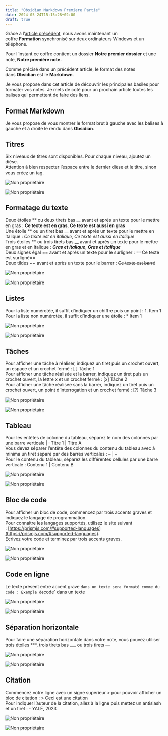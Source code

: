 ```yaml
---
title: "Obsidian Markdown Premiere Partie"
date: 2024-05-24T15:15:28+02:00
draft: true
---
```

Grâce à l’[article précédent](/posts/obsidian-synchronisation-via-dropbox), nous avons maintenant un coffre **Formation** synchronisé sur deux ordinateurs Windows et un téléphone.

Pour l’instant ce coffre contient un dossier **Notre premier dossier** et une note, **Notre première note.**

Comme précisé dans un précédent article, le format des notes dans **Obsidian** est le **Markdown**.

Je vous propose dans cet article de découvrir les principales basiles pour formater vos notes. Je mets de coté pour un prochain article toutes les balises qui permettent de faire des liens.

## Format Markdown

Je vous propose de vous montrer le format brut à gauche avec les balises à gauche et à droite le rendu dans **Obsidian**.

## Titres

Six niveaux de titres sont disponibles. Pour chaque niveau, ajoutez un dièse.  
Attention à bien respecter l’espace entre le dernier dièse et le titre, sinon vous créez un tag.

![Non propriétaire](/images/Pasted_image_20230722203923.jpg#center)

![Non propriétaire](/images/Pasted_image_20230722203938.jpg#center)

## Formatage du texte

Deux étoiles ** ou deux tirets bas __ avant et après un texte pour le mettre en gras : **Ce texte est en gras**, __Ce texte est aussi en gras__  
Une étoile ** ou un tiret bas __ avant et après un texte pour le mettre en italique : *Ce texte est en italique*, _Ce texte est aussi en italique_  
Trois étoiles ** ou trois tirets bas __ avant et après un texte pour le mettre en gras et en italique : ***Gras et italique***, ___Gras et italique___  
Deux signes égal == avant et après un texte pour le surligner : ==Ce texte est surligné==  
Deux tildes ~~ avant et après un texte pour le barrer : ~~Ce texte est barré~~

![Non propriétaire](/images/Pasted_image_20230722203954.jpg#center)

![Non propriétaire](/images/Pasted_image_20230722203958.jpg#center)

## Listes

Pour la liste numérotée, il suffit d’indiquer un chiffre puis un point : 1. Item 1  
Pour la liste non numérotée, il suffit d’indiquer une étoile : * Item 1

![Non propriétaire](/images/Pasted_image_20230722204008.jpg#center)

![Non propriétaire](/images/Pasted_image_20230722204013.jpg#center)

## Tâches

Pour afficher une tâche à réaliser, indiquez un tiret puis un crochet ouvert, un espace et un crochet fermé : [ ] Tâche 1  
Pour afficher une tâche réalisée et la barrer, indiquez un tiret puis un crochet ouvert, la lettre x et un crochet fermé : [x] Tâche 2  
Pour afficher une tâche réalisée sans la barrer, indiquez un tiret puis un crochet ouvert, un point d’interrogation et un crochet fermé : [?] Tâche 3

![Non propriétaire](/images/Pasted_image_20230722204025.jpg#center)

![Non propriétaire](/images/Pasted_image_20230722204029.jpg#center)

## Tableau

Pour les entêtes de colonne du tableau, séparez le nom des colonnes par une barre verticale | : Titre 1 | Titre A  
Vous devez séparer l’entête des colonnes du contenu du tableau avec à minima un tiret séparé par des barres verticales : – | –  
Pour le contenu du tableau, séparez les différentes cellules par une barre verticale : Contenu 1 | Contenu B


![Non propriétaire](/images/Pasted_image_20230722204039.jpg#center)

![Non propriétaire](/images/Pasted_image_20230722204045.jpg#center)

## Bloc de code

Pour afficher un bloc de code, commencez par trois accents graves et indiquez le langage de programmation.  
Pour connaitre les langages supportés, utilisez le site suivant : [https://prismjs.com/#supported-languages](https://prismjs.com/#supported-languages).  
Ecrivez votre code et terminez par trois accents graves.

![Non propriétaire](/images/Pasted_image_20230722204056.jpg#center)

![Non propriétaire](/images/Pasted_image_20230722204100.jpg#center)

## Code en ligne

Le texte présent entre accent grave ` dans un texte sera formaté comme du code : Exemple de `code` dans un texte

![Non propriétaire](/images/Pasted_image_20230722204109.jpg#center)

![Non propriétaire](/images/Pasted_image_20230722204114.jpg#center)

## Séparation horizontale

Pour faire une séparation horizontale dans votre note, vous pouvez utiliser trois étoiles ***, trois tirets bas ___ ou trois tirets —

![Non propriétaire](/images/Pasted_image_20230722204128.jpg#center)

![Non propriétaire](/images/Pasted_image_20230722204132.jpg#center)

## Citation

Commencez votre ligne avec un signe supérieur > pour pouvoir afficher un bloc de citation : > Ceci est une citation  
Pour indiquer l’auteur de la citation, allez à la ligne puis mettez un antislash et un tiret : \- YALE, 2023

![Non propriétaire](/images/Pasted_image_20230722204141.jpg#center)

![Non propriétaire](/images/Pasted_image_20230722204145.jpg#center)



